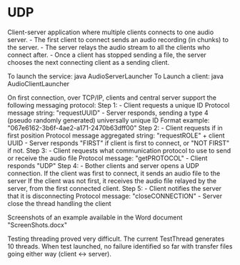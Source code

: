 # UDP
Client-server application where multiple clients connects to one audio server.
    - The first client to connect sends an audio recording (in chunks) to the server.
    - The server relays the audio stream to all the clients who connect after.
    - Once a client has stopped sending a file, the server chooses the next connecting client as a sending client.

To launch the service:  java AudioServerLauncher
To Launch a client:     java AudioClientLauncher

On first connection, over TCP/IP, clients and central server support the following messaging protocol:
Step 1:
    - Client requests a unique ID
    Protocol message string: "requestUUID"
    - Server responds, sending a type 4 (pseudo randomly generated) universally unique ID
    Format example: "067e6162-3b6f-4ae2-a171-2470b63dff00"
Step 2:
    - Client requests if in first position
    Protocol message aggregated string: "requestROLE" + client UUID
    - Server responds "FIRST" if client is first to connect, or "NOT FIRST" if not.
Step 3:
    - Client requests what communication protocol to use to send or receive the audio file
    Protocol message: "getPROTOCOL"
    - Client responds "UDP"
Step 4:
    - Bother clients and server opens a UDP connection.
    If the client was first to connect, it sends an audio file to the server
    If the client was not first, it receives the audio file relayed by the server, from the first connected client.
Step 5:
    - Client notifies the server that it is disconnecting 
    Protocol message: "closeCONNECTION"
    - Server close the thread handling the client

Screenshots of an example available in the Word document "ScreenShots.docx"

Testing threading proved very difficult.
The current TestThread generates 10 threads.
When test launched, no failure identified so far with transfer files going either way (client <-> server).


